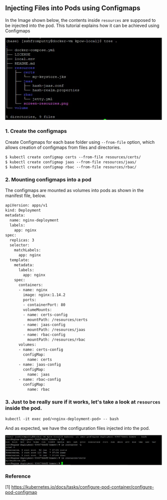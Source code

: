 ## Injecting Files into Pods using Configmaps

In the Image shown below, the contents inside <code>resources</code> are supposed to be injected into the pod. This tutorial explains how it can be achieved using Configmaps

<img src="https://github.com/reusin/kubernetes-tutorial/blob/main/images/folder%20structure.JPG"/>

### 1. Create the configmaps

Create Configmaps for each base folder using <code>--from-file</code> option, which allows creation of configmaps from files and directories.

```
$ kubectl create configmap certs --from-file resources/certs/
$ kubectl create configmap jaas --from-file resources/jaas/
$ kubectl create configmap rbac --from-file resources/rbac/
```

### 2. Mounting configmaps into a pod

The configmaps are mounted as volumes into pods as shown in the manifest file, below.

```
apiVersion: apps/v1
kind: Deployment
metadata:
  name: nginx-deployment
  labels:
    app: nginx
spec:
  replicas: 3
  selector:
    matchLabels:
      app: nginx
  template:
    metadata:
      labels:
        app: nginx
    spec:
      containers:
      - name: nginx
        image: nginx:1.14.2
        ports:
        - containerPort: 80
        volumeMounts:
        - name: certs-config
          mountPath: /resources/certs
        - name: jaas-config
          mountPath: /resources/jaas
        - name: rbac-config
          mountPath: /resources/rbac
      volumes:
      - name: certs-config
        configMap:
          name: certs
      - name: jaas-config
        configMap:
          name: jaas
      - name: rbac-config
        configMap:
          name: rbac
```

### 3. Just to be really sure if it works, let's take a look at <code>resources</code> inside the pod.

```
kubectl -it exec pod/<nginx-deployment-pod> -- bash
```

And as expected, we have the configuration files injected into the pod.

<img src="https://github.com/reusin/kubernetes-tutorial/blob/main/images/reallyverify.JPG"/>

<h3>Reference</h3>

[1] https://kubernetes.io/docs/tasks/configure-pod-container/configure-pod-configmap

